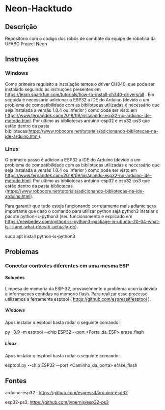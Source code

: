 # Neon-Hacktudo

## Descrição

Repositório com o código dos robôs de combate da equipe de robótica da UFABC Project Neon

## Instruções
### Windows
Como primeiro requisito a instalação temos o driver CH340, que pode ser instalado seguindo as instruções presentes em https://learn.sparkfun.com/tutorials/how-to-install-ch340-drivers/all . Em seguida é necessário adicionar a ESP32 a IDE do Arduíno (devido a um problema de compatibilidade com as bibliotecas utilizadas é necessário que seja instalada a versão 1.0.4 ou inferior ) como pode ser visto em https://www.fernandok.com/2018/09/instalando-esp32-no-arduino-ide-metodo.html. Por ultimo as bibliotecas arduino-esp32 e esp32-ps3 que estão dentro da pasta bibliotecas(https://www.robocore.net/tutoriais/adicionando-bibliotecas-na-ide-arduino.html).
### Linux

O primeiro passo é adicion a ESP32 a IDE do Arduíno (devido a um problema de compatibilidade com as bibliotecas utilizadas e necessário que seja instalada a versão 1.0.4 ou inferior ) como pode ser visto em https://www.fernandok.com/2018/09/instalando-esp32-no-arduino-ide-metodo.html. Por ultimo as bibliotecas arduino-esp32 e esp32-ps3 que estão dentro da pasta bibliotecas (https://www.robocore.net/tutoriais/adicionando-bibliotecas-na-ide-arduino.html). 

Para garantir que tudo esteja funcionando corretamente mais adiante sera importante que caso o comando para utilizar python seja python3 instalar o pacote python-is-python3 (seu funcionamento e explicado em https://newbedev.com/python-is-python3-package-in-ubuntu-20-04-what-is-it-and-what-does-it-actually-do).

sudo apt install python-is-python3

## Problemas

### Conectar controles diferentes em uma mesma ESP

#### Soluções
 Limpesa de memoria da ESP-32, provavelmente o problema ocorria devido a informacoes contidas na memorio flash. Para realizar esse processo utilizamos a ferramenta esptool ( https://github.com/espressif/esptool ).

##### Windows
Apos instalar o esptool basta rodar o seguinte comando:

py -3.9 -m esptool --chip ESP32 --port <Porta_da_ESP> erase_flash	

##### Linux 
Apos instalar o esptool basta rodar o seguinte comando:

esptool.py --chip ESP32 --port <Caminho_da_porta> erase_flash 

## Fontes

arduino-esp32 : https://github.com/espressif/arduino-esp32

esp32-ps3: https://github.com/jvpernis/esp32-ps3
